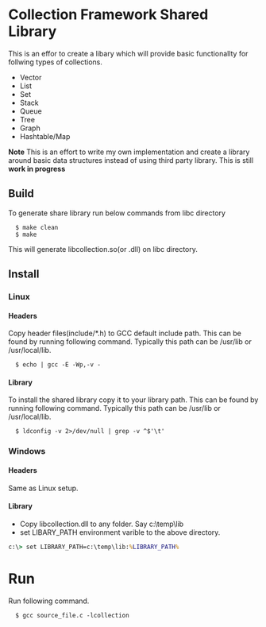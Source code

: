 
# Collection Framework Shared Library

This is an effor to create a libary which will provide basic functionallty for follwing types of collections.

- Vector
- List
- Set
- Stack
- Queue
- Tree
- Graph
- Hashtable/Map

**Note** This is an effort to write my own implementation and create a library around basic data structures instead of using third party library. This is still **work in progress**

## Build

To generate share library run below commands from libc directory

```shell
  $ make clean
  $ make
```

This will generate libcollection.so(or .dll) on libc directory.

## Install

### Linux

#### Headers

Copy header files(include/*.h) to GCC default include path. This can be found by running following command. Typically this path can be /usr/lib or /usr/local/lib.

```shell
  $ echo | gcc -E -Wp,-v -
```

#### Library

To install the shared library copy it to your library path. This can be found by running following command. Typically this path can be /usr/lib or /usr/local/lib.

```shell
  $ ldconfig -v 2>/dev/null | grep -v ^$'\t'
```

### Windows

#### Headers

Same as Linux setup.

#### Library

- Copy libcollection.dll to any folder. Say c:\temp\lib
- set LIBARY_PATH environment varible to the above directory.

```bat
c:\> set LIBRARY_PATH=c:\temp\lib:%LIBRARY_PATH%
```

# Run

Run following command.

```shell
  $ gcc source_file.c -lcollection
```
